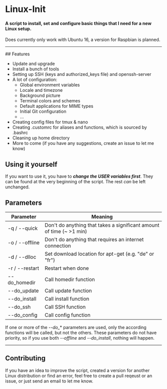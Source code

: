 # Linux-Init
#### A script to install, set and configure basic things that I need for a new Linux setup.
Does currently only work with Ubuntu 16, a version for Raspbian is planned.
<hr>
## Features

- Update and upgrade
- Install a bunch of tools
- Setting up SSH (keys and authorized_keys file) and openssh-server
- A lot of configuration:
  - Global environment variables
  - Locale and timezone
  - Background picture
  - Terminal colors and schemes
  - Default applications for MIME types
  - Initial Git configuration
  - ...
- Creating config files for tmux & nano
- Creating .customrc for aliases and functions, which is sourced by .bashrc
- Cleaning up home directory
- More to come (if you have any suggestions, create an issue to let me know)

## Using it yourself

If you want to use it, you have to **_change the USER variables first_**. They can be found at the very beginning of the script. The rest *can* be left unchanged.

## Parameters
| Parameter      | Meaning                                                              |
|----------------|----------------------------------------------------------------------|
| -q / --quick   | Don't do anything that takes a significant amount of time (~ >1 min) |
| -o / --offline | Don't do anything that requires an internet connection               |
| -d / --dlloc   | Set download location for apt-get (e.g. "de" or "fr")                |
| -r / --restart | Restart when done                                                    |
| --do_homedir   | Call homedir function                                                |
| --do_update    | Call update function                                                 |
| --do_install   | Call install function                                                |
| --do_ssh       | Call SSH function                                                    |
| --do_config    | Call config function                                                 |

If one or more of the *--do_** parameters are used, only the according functions will be called, but not the others. These parameters do not have priority, so if you use both *--offline* and *--do_install*, nothing will happen.

<hr>

## Contributing
If you have an idea to improve the script, created a version for another Linux distribution or find an error, feel free to create a pull reqeust or an issue, or just send an email to let me know.
